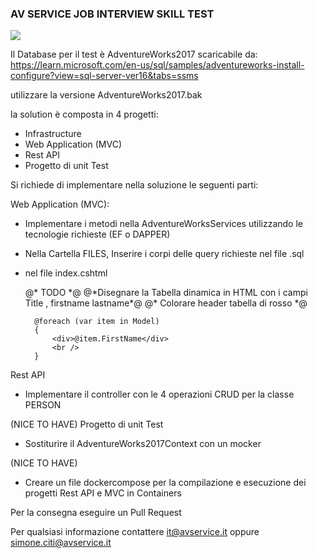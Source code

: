 ﻿### AV SERVICE JOB INTERVIEW SKILL TEST

![](https://images-ext-2.discordapp.net/external/RkdbwXvD0DjitXt0SqjfOA11D9FKMCVjg2jCAlVkNC0/https/www.avservice.it/wp-content/uploads/2020/12/avservice-logo.png?format=webp&quality=lossless)


Il Database per il test è AdventureWorks2017 scaricabile da:
https://learn.microsoft.com/en-us/sql/samples/adventureworks-install-configure?view=sql-server-ver16&tabs=ssms

utilizzare la versione AdventureWorks2017.bak

la solution è composta in 4 progetti:
- Infrastructure
- Web Application (MVC)
- Rest API
- Progetto di unit Test

Si richiede di implementare nella soluzione le seguenti parti:


Web Application (MVC):
- Implementare i metodi nella AdventureWorksServices utilizzando le tecnologie richieste (EF o DAPPER)
- Nella Cartella FILES, Inserire i corpi delle query richieste nel file .sql
- nel file index.cshtml


	<div>
	@* TODO *@
        @*Disegnare la Tabella dinamica in HTML  con i campi Title , firstname lastname*@
        @* Colorare header tabella di rosso *@
    
        @foreach (var item in Model)
        {
            <div>@item.FirstName</div>     
            <br />
        }                     
    </div>
    
    <script>
        // TODO
        /*Implementare uno script javascript/jquery che converta in maiuscolo tutti i lastname che iniziano con la lettere A*/
    </script>


Rest API
- Implementare il controller con le 4 operazioni CRUD per la classe PERSON

(NICE TO HAVE)
Progetto di unit Test
- Sostiturire il AdventureWorks2017Context con un mocker

(NICE TO HAVE)
- Creare un file dockercompose per la compilazione e esecuzione dei progetti Rest API e MVC in Containers

Per la consegna eseguire un Pull Request

Per qualsiasi informazione contattere it@avservice.it oppure simone.citi@avservice.it
